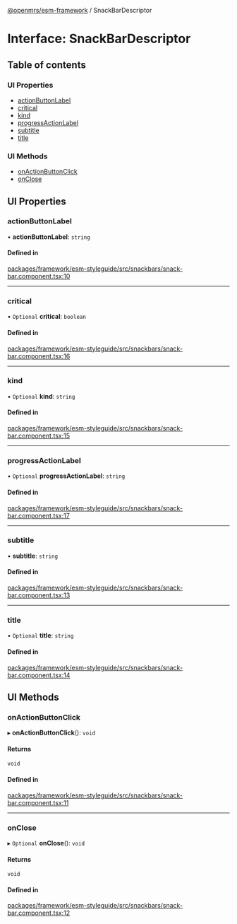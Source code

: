 [@openmrs/esm-framework](../API.md) / SnackBarDescriptor

# Interface: SnackBarDescriptor

## Table of contents

### UI Properties

- [actionButtonLabel](SnackBarDescriptor.md#actionbuttonlabel)
- [critical](SnackBarDescriptor.md#critical)
- [kind](SnackBarDescriptor.md#kind)
- [progressActionLabel](SnackBarDescriptor.md#progressactionlabel)
- [subtitle](SnackBarDescriptor.md#subtitle)
- [title](SnackBarDescriptor.md#title)

### UI Methods

- [onActionButtonClick](SnackBarDescriptor.md#onactionbuttonclick)
- [onClose](SnackBarDescriptor.md#onclose)

## UI Properties

### actionButtonLabel

• **actionButtonLabel**: `string`

#### Defined in

[packages/framework/esm-styleguide/src/snackbars/snack-bar.component.tsx:10](https://github.com/openmrs/openmrs-esm-core/blob/main/packages/framework/esm-styleguide/src/snackbars/snack-bar.component.tsx#L10)

___

### critical

• `Optional` **critical**: `boolean`

#### Defined in

[packages/framework/esm-styleguide/src/snackbars/snack-bar.component.tsx:16](https://github.com/openmrs/openmrs-esm-core/blob/main/packages/framework/esm-styleguide/src/snackbars/snack-bar.component.tsx#L16)

___

### kind

• `Optional` **kind**: `string`

#### Defined in

[packages/framework/esm-styleguide/src/snackbars/snack-bar.component.tsx:15](https://github.com/openmrs/openmrs-esm-core/blob/main/packages/framework/esm-styleguide/src/snackbars/snack-bar.component.tsx#L15)

___

### progressActionLabel

• `Optional` **progressActionLabel**: `string`

#### Defined in

[packages/framework/esm-styleguide/src/snackbars/snack-bar.component.tsx:17](https://github.com/openmrs/openmrs-esm-core/blob/main/packages/framework/esm-styleguide/src/snackbars/snack-bar.component.tsx#L17)

___

### subtitle

• **subtitle**: `string`

#### Defined in

[packages/framework/esm-styleguide/src/snackbars/snack-bar.component.tsx:13](https://github.com/openmrs/openmrs-esm-core/blob/main/packages/framework/esm-styleguide/src/snackbars/snack-bar.component.tsx#L13)

___

### title

• `Optional` **title**: `string`

#### Defined in

[packages/framework/esm-styleguide/src/snackbars/snack-bar.component.tsx:14](https://github.com/openmrs/openmrs-esm-core/blob/main/packages/framework/esm-styleguide/src/snackbars/snack-bar.component.tsx#L14)

## UI Methods

### onActionButtonClick

▸ **onActionButtonClick**(): `void`

#### Returns

`void`

#### Defined in

[packages/framework/esm-styleguide/src/snackbars/snack-bar.component.tsx:11](https://github.com/openmrs/openmrs-esm-core/blob/main/packages/framework/esm-styleguide/src/snackbars/snack-bar.component.tsx#L11)

___

### onClose

▸ `Optional` **onClose**(): `void`

#### Returns

`void`

#### Defined in

[packages/framework/esm-styleguide/src/snackbars/snack-bar.component.tsx:12](https://github.com/openmrs/openmrs-esm-core/blob/main/packages/framework/esm-styleguide/src/snackbars/snack-bar.component.tsx#L12)
